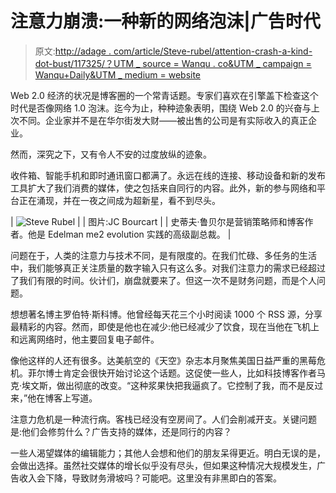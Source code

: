 # 注意力崩溃:一种新的网络泡沫|广告时代

> 原文:[http://adage . com/article/Steve-rubel/attention-crash-a-kind-dot-bust/117325/？UTM _ source = Wanqu . co&UTM _ campaign = Wanqu+Daily&UTM _ medium = website](http://adage.com/article/steve-rubel/attention-crash-a-kind-dot-bust/117325/?utm_source=wanqu.co&utm_campaign=Wanqu+Daily&utm_medium=website)

Web 2.0 经济的状况是博客圈的一个常青话题。专家们喜欢在引擎盖下检查这个时代是否像网络 1.0 泡沫。迄今为止，种种迹象表明，围绕 Web 2.0 的兴奋与上次不同。企业家并不是在华尔街发大财——被出售的公司是有实际收入的真正企业。

然而，深究之下，又有令人不安的过度放纵的迹象。

收件箱、智能手机和即时通讯窗口都满了。永远在线的连接、移动设备和新的发布工具扩大了我们消费的媒体，使之包括来自同行的内容。此外，新的参与网络和平台正在涌现，并在一夜之间成为超新星，看不到尽头。

| ![Steve Rubel](../Images/48c6cc30e24dd70cee1496f0577b2e64.png)
 |
| 图片:JC Bourcart |
| 史蒂夫·鲁贝尔是营销策略师和博客作者。他是 Edelman me2 evolution 实践的高级副总裁。
 |

问题在于，人类的注意力与技术不同，是有限度的。在我们忙碌、多任务的生活中，我们能够真正关注质量的数字输入只有这么多。对我们注意力的需求已经超过了我们有限的时间。伙计们，崩盘就要来了。但这一次不是财务问题，而是个人问题。

想想著名博主罗伯特·斯科博。他曾经每天花三个小时阅读 1000 个 RSS 源，分享最精彩的内容。然而，即使是他也在减少:他已经减少了饮食，现在当他在飞机上和远离网络时，他主要回复电子邮件。

像他这样的人还有很多。达美航空的《天空》杂志本月聚焦美国日益严重的黑莓危机。菲尔博士肯定会很快开始讨论这个话题。这促使一些人，比如科技博客作者马克·埃文斯，做出彻底的改变。“这种浆果快把我逼疯了。它控制了我，而不是反过来，”他在博客上写道。

注意力危机是一种流行病。客栈已经没有空房间了。人们会削减开支。关键问题是:他们会修剪什么？广告支持的媒体，还是同行的内容？

一些人渴望媒体的编辑能力；其他人会想和他们的朋友呆得更近。明白无误的是，会做出选择。虽然社交媒体的增长似乎没有尽头，但如果这种情况大规模发生，广告收入会下降，导致财务滑坡吗？可能吧。这里没有非黑即白的答案。